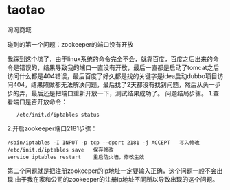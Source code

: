 # taotao
淘淘商城

碰到的第一个问题：zookeeper的端口没有开放 

我踩到这个坑了，由于linux系统的命令完全不会，就靠百度，百度之后出来的命令是错误的，结果导致我的端口一直没有开放，最后一直都是启动了tomcat之后访问什么都是404错误，最后百度了好久都是找的关键字是idea启动dubbo项目访问404，结果照做都无法解决问题，最后找了2天都没有找到问题，然后从头一步步的弄，最后还是把端口重新开放一下，测试结果成功了。
问题结局步骤。
1.查看端口是否开放命令：

       /etc/init.d/iptables status
       
2.开启zookeeper端口2181步骤：

    /sbin/iptables -I INPUT -p tcp --dport 2181 -j ACCEPT   写入修改
    /etc/init.d/iptables save   保存修改
    service iptables restart    重启防火墙，修改生效
    
第二个问题就是把注册zookeeper的ip地址一定要输入正确，这个问题一般不会出现
由于我在家和公司的zookeeper的注册ip地址不同所以导致出现的这个问题。
